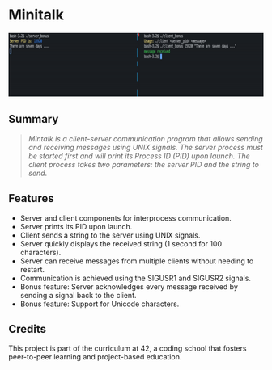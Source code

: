 # Minitalk
![](https://github.com/JideOgunlana/42_minitalk/blob/main/usage_minitalk.gif)


## Summary
> *Mintalk is a client-server communication program that allows sending and receiving messages using UNIX signals. The server process must be started first and will print its Process ID (PID) upon launch. The client process takes two parameters: the server PID and the string to send*.


## Features
- Server and client components for interprocess communication.
- Server prints its PID upon launch.
- Client sends a string to the server using UNIX signals.
- Server quickly displays the received string (1 second for 100 characters).
- Server can receive messages from multiple clients without needing to restart.
- Communication is achieved using the SIGUSR1 and SIGUSR2 signals.
- Bonus feature: Server acknowledges every message received by sending a signal back to the client.
- Bonus feature: Support for Unicode characters.

## Credits
This project is part of the curriculum at 42, a coding school that fosters peer-to-peer learning and project-based education.